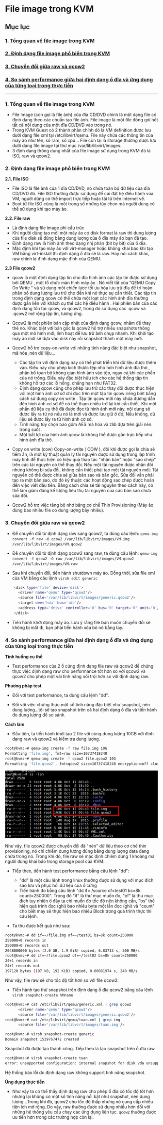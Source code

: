 # File image trong KVM

## Mục lục

### [1. Tổng quan về file image trong KVM](#tong-quan)

### [2. Định dạng file image phổ biến trong KVM](#image)

### [3. Chuyển đổi giữa raw và qcow2](#chuyen-doi)

### [4. So sánh performance giữa hai định dạng ổ đĩa và ứng dụng của từng loại trong thực tiễn](#so-sanh)


---

### <a name = "tong-quan"> 1. Tổng quan về file image trong KVM </a>

- File Image (còn gọi là file ảnh) của đĩa CD/DVD chính là một dạng file có định dạng theo các chuẩn tạo file ảnh. File image  là một file đóng gói hết tất cả nội dung của một đĩa CD/DVD vào trong nó.
- Trong KVM Guest có 2 thành phần chính đó là VM definition được lưu dưới dạng file xml tại /etc/libvirt/qemu. File này chứa các thông tin của máy ảo như tên, số ram, số cpu... File còn lại là storage thường được lưu dưới dạng file image tại thư mục /var/lib/libvirt/images.
- 3 định dạng thông dụng nhất của file image sử dụng trong KVM đó là ISO, raw và qcow2.

### <a name ="image"> 2. Định dạng file image phổ biến trong KVM </a>

**2.1. File ISO**

- File ISO là file ảnh của 1 đĩa CD/DVD, nó chứa toàn bộ dữ liệu của đĩa CD/DVD đó. File ISO thường được sử dụng để cài đặt hệ điều hành vủa VM, người dùng có thể import trực tiếp hoặc tải từ trên internet về.
- Boot từ file ISO cũng là một trong số những tùy chọn mà người dùng có thể sử dụng khi tạo máy ảo.


**2.2. File raw**

- Là định dạng file image phi cấu trúc
- Khi người dùng tạo mới một máy ảo có disk format là raw thì dung lượng của file disk sẽ đúng bằng dung lượng của ổ đĩa máy ảo bạn đã tạo.
- Định dạng raw là hình ảnh theo dạng nhị phân (bit by bit) của ổ đĩa.
- Mặc định khi tạo máy ảo với virt-manager hoặc không khai báo khi tạo VM bằng virt-install thì định dạng ổ đĩa sẽ là raw. Hay nói cách khác, raw chính là định dạng mặc định của QEMU.

**2.3 File qcow2**

- qcow là một định dạng tập tin cho đĩa hình ảnh các tập tin được sử dụng bởi QEMU , một tổ chức màn hình máy ảo . Nó viết tắt của "QEMU Copy On Write " và sử dụng một chiến lược tối ưu hóa lưu trữ đĩa để trì hoãn phân bổ dung lượng lưu trữ cho đến khi nó thực sự cần thiết. Các tập tin trong định dạng qcow có thể chứa một loạt các hình ảnh đĩa thường được gắn liền với khách cụ thể các hệ điều hành . Hai phiên bản của các định dạng tồn tại: qcow, và qcow2, trong đó sử dụng các .qcow và .qcow2 mở rộng tập tin, tương ứng.
- Qcow2 là một phiên bản cập nhật của định dạng qcow, nhằm để thay thế nó. Khác biệt với bản gốc là qcow2 hỗ trợ nhiều snapshots thông qua một mô hình mới, linh hoạt để lưu trữ ảnh chụp nhanh. Khi khởi tạo máy ảo mới sẽ dựa vào disk này rồi snapshot thành một máy mới.
- Qcow2 hỗ trợ copy-on-write với những tính năng đặc biệt như snapshot, mã hóa ,nén dữ liệu...
  <ul>
  <li>Các tập tin với định dạng này có thể phát triển khi dữ liệu được thêm vào. Điều này cho phép kích thước tệp nhỏ hơn hình ảnh đĩa thô , phân bổ toàn bộ không gian hình ảnh vào tệp, ngay cả khi các phần của nó trống. Điều này đặc biệt hữu ích cho các hệ thống tập tin không hỗ trợ các lỗ hổng, chẳng hạn như FAT32.</li>
  <li>Định dạng qcow cũng cho phép lưu trữ các thay đổi được thực hiện với một hình ảnh cơ sở chỉ đọc trên một tập tin qcow riêng biệt bằng cách sử dung copy on write . Tập tin qcow mới này chứa đường dẫn đến hình ảnh cơ sở để có thể tham chiếu trở lại khi cần thiết. Khi một phần dữ liệu cụ thể đã được đọc từ hình ảnh mới này, nội dung sẽ được lấy ra từ nó nếu nó là mới và được lưu giữ ở đó; Nếu không, dữ liệu sẽ được lấy ra từ hình ảnh cơ sở.</li>
  <li>Tính năng tùy chọn bao gồm AES mã hóa và zlib dựa trên giải nén trong suốt .</li>
  <li>Một bất lợi của hình ảnh qcow là không thể được gắn trực tiếp như hình ảnh đĩa thô.</li>
  </ul>

- Copy on write (cow)
  Copy-on-write ( COW ), đôi khi được gọi là chia sẻ tiềm ẩn, là một kỹ thuật quản lý tài nguyên được sử dụng trong lập trình máy tính để thực hiện có hiệu quả thao tác "nhân bản" hoặc "sao chép" trên các tài nguyên có thể thay đổi. Nếu một tài nguyên được nhân đôi nhưng không bị sửa đổi, không cần thiết phải tạo một tài nguyên mới; Tài nguyên có thể được chia sẻ giữa bản sao và bản gốc. Sửa đổi vẫn phải tạo ra một bản sao, do đó kỹ thuật: các hoạt động sao chép được hoãn đến việc viết đầu tiên. Bằng cách chia sẻ tài nguyên theo cách này, có thể làm giảm đáng kể lượng tiêu thụ tài nguyên của các bản sao chưa sửa đổi.

- Qcow2 hỗ trợ việc tăng bộ nhớ bằng cơ chế Thin Provisioning (Máy ảo dùng bao nhiêu file có dung lượng bấy nhiêu). 

### <a name ="chuyen-doi"> 3. Chuyển đổi giữa raw và qcow2 </a>


- Để chuyển đổi từ định dạng raw sang qcow2, ta dùng câu lệnh: 
  `qemu-img convert -f raw -O qcow2 /var/lib/libvirt/images/VM.img /var/lib/libvirt/images/VM.qcow2`
  
- Để chuyển đổi từ định dạng qcow2 sang raw, ta dùng câu lệnh: 
  `qemu-img convert -f qcow2 -O raw /var/lib/libvirt/images/VM.qcow2 /var/lib/libvirt/images/VM.raw`
  

- Sau khi chuyển đổi, tiến hành shutdown máy ảo. Đồng thời, sửa file xml của VM bằng câu lệnh `virsh edit generic`
```sh
    <disk type='file' device='disk'>
      <driver name='qemu' type='qcow2'/>
      <source file='/var/lib/libvirt/images/generic.qcow2'/>
      <target dev='hda' bus='ide'/>
      <address type='drive' controller='0' bus='0' target='0' unit='0'/>
    </disk>
```

- Tiến hành khởi động máy ảo. Lưu ý rằng file bạn muốn chuyển đổi sẽ không bị mất đi, bạn phải tiến hành xóa bỏ nó bằng tay.


### <a name = "so-sanh"> 4. So sánh performance giữa hai định dạng ổ đĩa và ứng dụng của từng loại trong thực tiễn </a>

**Tình huống cụ thể**

- Test performance của 2 ổ cứng định dạng file raw và qcow2 để chứng thực việc định dạng raw cho performance tốt hơn so với qcow2 và qcow2 cho phép một vài tính năng nổi trội hơn so với định dạng raw.

**Phương pháp test**

- Đối với test performance, ta dùng câu lệnh "dd".

- Đối với việc chứng thực một số tính năng đặc biệt như snapshot, nén dung lượng...tôi sẽ tạo snapshot trên cả hai định dạng ổ đĩa và tiến hành đo dung lượng để so sánh.

**Cách làm**

- Đầu tiên, ta tiến hành khởi tạo 2 file với cùng dung lượng 10GB với định dạng raw và qcow2 và kiểm tra dung lượng.
```sh
root@kvm:~# qemu-img create -f raw file.img 10G
Formatting 'file.img', fmt=raw size=10737418240
root@kvm:~# qemu-img create -f qcow2 file.qcow2 10G
Formatting 'file.qcow2', fmt=qcow2 size=10737418240 encryption=off cluster_size=65536 lazy_refcounts=off refcount_bits=16
```
![](../images/image.png)

Như vậy, file qcow2 được chuyển đổi đã "nén" dữ liệu theo cơ chế thin provisioning, nó chỉ chiếm dung lượng đúng bằng dung lượng data đang chứa trong nó. Trong khi đó, file raw sẽ mặc định chiếm đúng 1 khoảng mà người dùng khai báo trong storage pool của KVM.

- Tiếp theo, tiến hành test performance bằng câu lệnh "dd":
    - "dd" là một câu lệnh trong linux thường được sử dụng với mục đích sao lưu và phục hồi dữ liệu của ổ cứng
    - Tiến hành đo bằng câu lệnh "dd if= /source of=test01 bs=8k count=250000". Trong đó "if" là thư mục muốn đo, "of" là thư mục đích tuy nhiên ở đây ta chỉ muốn đo tốc độ nên không cần, "bs" thể hiện quá trình đọc (ghi) bao nhiêu byte một lần đọc (ghi) và "count" cho biết máy sẽ thực hiện bao nhiêu Block trong quá trình thực thi câu lệnh.
  
- Ta thu được kết quả như sau:
```sh  
root@kvm:~# dd if=~/file.img of=~/test01 bs=8k count=250000
250000+0 records in
250000+0 records out
2048000000 bytes (2.0 GB, 1.9 GiB) copied, 6.83713 s, 300 MB/s
root@kvm:~# dd if=~/file.qcow2 of=~/test02 bs=8k count=250000
24+1 records in
24+1 records out
197120 bytes (197 kB, 192 KiB) copied, 0.00081974 s, 240 MB/s
```
  Như vậy, file raw sẽ cho tốc độ tốt hơn so với file qcow2.
    
- Tiến hành tạo thử snapshot trên định dạng ổ đĩa qcow2 bằng câu lệnh `virsh snapshot-create VMname`
```sh
root@kvm:~# cat /etc/libvirt/qemu/generic.xml | grep qcow2
      <driver name='qemu' type='qcow2'/>
      <source file='/var/lib/libvirt/images/generic.qcow2'/>
root@kvm:~# cat /etc/libvirt/qemu/tuan.xml | grep img
      <source file='/var/lib/libvirt/images/tuan.img'/>
```
```sh
root@kvm:~# virsh snapshot-create generic
Domain snapshot 1539767472 created
```
Snapshot đã được tạo thành công.
Tiếp theo là tạo snapshot trên ổ đĩa raw.
```sh
root@kvm:~# virsh snapshot-create tuan
error: unsupported configuration: internal snapshot for disk vda unsupported for storage type raw
```
Hệ thống báo lỗi do định dạng raw không support tính năng snapshot.

**Ứng dụng thực tiễn**

- Như vậy ta có thể thấy định dạng raw cho phép ổ đĩa có tốc độ tốt hơn nhưng lại không có một số tính năng nổi bật như snapshot, nén dung lượng...Trong khi đó, qcow2 cho tốc độ thấp nhưng nó cung cấp nhiều tiện ích mở rộng. Do vậy, raw thường được sử dụng nhiều hơn đối với những hệ thống yêu cầu chạy các ứng dụng liên tục. `qcow2` thường được ưu tiên hơn trong các trường hợp còn lại.
